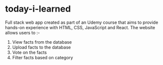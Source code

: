 # today-i-learned
Full stack web app created as part of an Udemy course that aims to provide hands-on experience with HTML, CSS, JavaScript and React. The website allows users to :-
1) View facts from the database
2) Upload facts to the database
3) Vote on the facts
4) Filter facts based on category

